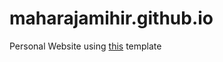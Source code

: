 # maharajamihir.github.io
Personal Website using [this](https://github.com/imfunniee/gitfolio) template
